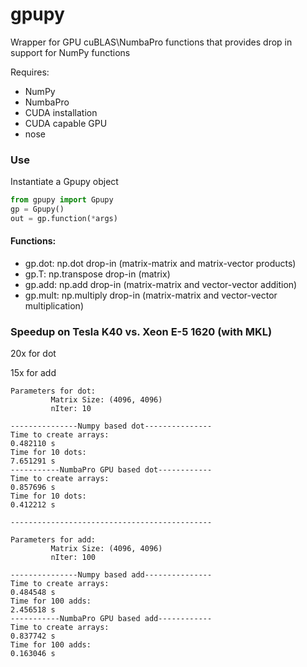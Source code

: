 gpupy
=====

Wrapper for GPU cuBLAS\NumbaPro functions that provides drop in support for NumPy functions

Requires:
- NumPy
- NumbaPro
- CUDA installation
- CUDA capable GPU
- nose

### Use
Instantiate a Gpupy object 
```python 
from gpupy import Gpupy
gp = Gpupy()
out = gp.function(*args)
```
#### Functions:

- gp.dot: np.dot drop-in (matrix-matrix and matrix-vector products)
- gp.T: np.transpose drop-in (matrix)
- gp.add: np.add drop-in (matrix-matrix and vector-vector addition)
- gp.mult: np.multiply drop-in (matrix-matrix and vector-vector multiplication)

### Speedup on Tesla K40 vs. Xeon E-5 1620 (with MKL)
20x for dot

15x for add

```
Parameters for dot:
         Matrix Size: (4096, 4096)
         nIter: 10

---------------Numpy based dot---------------
Time to create arrays:
0.482110 s
Time for 10 dots:
7.651291 s
-----------NumbaPro GPU based dot------------
Time to create arrays:
0.857696 s
Time for 10 dots:
0.412212 s

---------------------------------------------

Parameters for add:
         Matrix Size: (4096, 4096)
         nIter: 100

---------------Numpy based add---------------
Time to create arrays:
0.484548 s
Time for 100 adds:
2.456518 s
-----------NumbaPro GPU based add------------
Time to create arrays:
0.837742 s
Time for 100 adds:
0.163046 s
```
